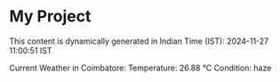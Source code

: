 # My Project

This content is dynamically generated in Indian Time (IST): 2024-11-27 11:00:51 IST


Current Weather in Coimbatore:
Temperature: 26.88 °C
Condition: haze
